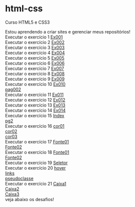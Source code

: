 # html-css
 Curso HTML5 e CSS3

Estou aprendendo a criar sites e gerenciar meus repositórios!<br>
Executar o exercício 1
<a href="https://saimonlelis.github.io/html-css/exercicios/ex001/index.html">Ex001</a><br>
Executar o exercício 2
<a href="https://saimonlelis.github.io/html-css/exercicios/ex002/index.html">Ex002</a><br>
Executar o exercício 3
<a href="https://saimonlelis.github.io/html-css/exercicios/ex003/index.html">Ex003</a><br>
Executar o exercício 4
<a href="https://saimonlelis.github.io/html-css/exercicios/ex004/index.html">Ex004</a><br>
Executar o exercício 5
<a href="https://saimonlelis.github.io/html-css/exercicios/ex005/index.html">Ex005</a><br>
Executar o exercício 6
<a href="https://saimonlelis.github.io/html-css/exercicios/ex006/index.html">Ex006</a><br>
Executar o exercício 7
<a href="https://saimonlelis.github.io/html-css/exercicios/ex007/index.html">Ex007</a><br>
Executar o exercício 8
<a href="https://saimonlelis.github.io/html-css/exercicios/ex008/index.html">Ex008</a><br>
Executar o exercício 9
<a href="https://saimonlelis.github.io/html-css/exercicios/ex009/index.html">Ex009</a><br>
Executar o exercício 10
<a href="https://saimonlelis.github.io/html-css/exercicios/ex010/index.html">Ex010</a><br>
<a href="https://saimonlelis.github.io/html-css/exercicios/ex010/pag002.html">pag002</a><br>
Executar o exercício 11
<a href="https://saimonlelis.github.io/html-css/exercicios/ex011/index.html">Ex011</a><br>
Executar o exercício 12
<a href="https://saimonlelis.github.io/html-css/exercicios/ex012/index.html">Ex012</a><br>
Executar o exercício 13
<a href="https://saimonlelis.github.io/html-css/exercicios/ex013/index.html">Ex013</a><br>
Executar o exercício 14
<a href="https://saimonlelis.github.io/html-css/exercicios/ex014/index.html">Ex014</a><br>
Executar o exercício 15
<a href="https://saimonlelis.github.io/html-css/exercicios/ex015/index.html">Index</a><br>
<a href="https://saimonlelis.github.io/html-css/exercicios/ex015/pag002.html">pg2</a><br>
Executar o exercício 16
<a href="https://saimonlelis.github.io/html-css/exercicios/ex016/cor01.html">cor01</a><br>
<a href="https://saimonlelis.github.io/html-css/exercicios/ex016/cor02.html">cor02</a><br>
<a href="https://saimonlelis.github.io/html-css/exercicios/ex016/cor03.html">cor03</a><br>
Executar o exercício 17
<a href="https://saimonlelis.github.io/html-css/exercicios/ex017/fonte01.html">Fonte01</a><br>
<a href="https://saimonlelis.github.io/html-css/exercicios/ex017/fonte02.html">Fonte02</a><br>
Executar o exercício 18
<a href="https://saimonlelis.github.io/html-css/exercicios/ex018/fonte01.html">Fonte01</a><br>
<a href="https://saimonlelis.github.io/html-css/exercicios/ex018/fonte02.html">Fonte02</a><br>
Executar o exercício 19
<a href="https://saimonlelis.github.io/html-css/exercicios/ex019/seletor01.html">Seletor</a><br>
Executar o exercício 20
<a href="https://saimonlelis.github.io/html-css/exercicios/ex020/hover.html">hover</a><br>
<a href="https://saimonlelis.github.io/html-css/exercicios/ex020/links.html">links</a><br>
<a href="https://saimonlelis.github.io/html-css/exercicios/ex020/pseudoclasse.html">pseudoclasse</a><br>
Executar o exercício 21
<a href="https://saimonlelis.github.io/html-css/exercicios/ex021/caixa01.html">Caixa1</a><br>
<a href="https://saimonlelis.github.io/html-css/exercicios/ex021/caixa02.html">Caixa2</a><br>
<a href="https://saimonlelis.github.io/html-css/exercicios/ex021/caixa03.html">Caixa3</a><br>
veja abaixo os desafios!